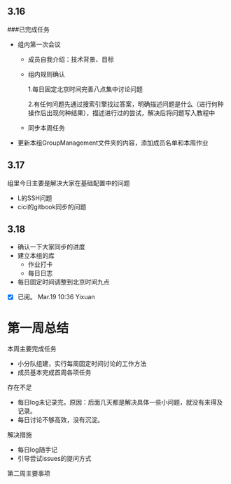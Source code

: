 

## 3.16

###已完成任务


* 组内第一次会议
  * 成员自我介绍：技术背景、目标
  * 组内规则确认
  
    1.每日固定北京时间完善八点集中讨论问题
    
    2.有任何问题先通过搜索引擎找过答案，明确描述问题是什么（进行何种操作后出现何种结果），描述进行过的尝试，解决后将问题写入教程中
    
  * 同步本周任务
* 更新本组GroupManagement文件夹的内容，添加成员名单和本周作业


## 3.17

组里今日主要是解决大家在基础配置中的问题

* L的SSH问题
* cici的gitbook同步的问题

## 3.18

* 确认一下大家同步的进度
* 建立本组的库
	* 作业打卡
	* 每日日志
* 每日固定时间调整到北京时间九点  
- [x] 已阅。 Mar.19 10:36 Yixuan


# 第一周总结

本周主要完成任务

* 小分队组建，实行每周固定时间讨论的工作方法
* 成员基本完成首周各项任务

存在不足

* 每日log未记录完。原因：后面几天都是解决具体一些小问题，就没有来得及记录。
* 每日讨论不够高效，没有沉淀。

解决措施

* 每日log随手记
* 引导尝试issues的提问方式

第二周主要事项

